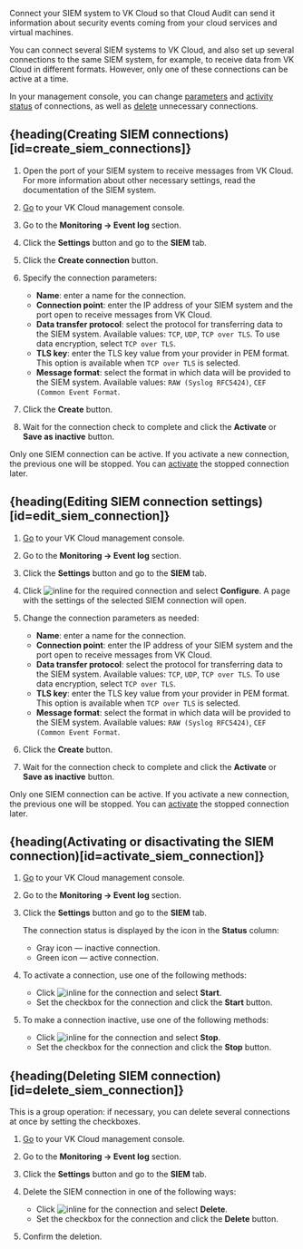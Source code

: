 Connect your SIEM system to VK Cloud so that Cloud Audit can send it information about security events coming from your cloud services and virtual machines.

You can connect several SIEM systems to VK Cloud, and also set up several connections to the same SIEM system, for example, to receive data from VK Cloud in different formats. However, only one of these connections can be active at a time.

In your management console, you can change [parameters](#edit_siem_connection) and [activity status](#activate_siem_connection) of connections, as well as [delete](#delete_siem_connection) unnecessary connections.

## {heading(Creating SIEM connections)[id=create_siem_connections]}

1. Open the port of your SIEM system to receive messages from VK Cloud. For more information about other necessary settings, read the documentation of the SIEM system.
1. [Go](https://cloud.vk.com/app/en) to your VK Cloud management console.
1. Go to the **Monitoring → Event log** section.
1. Click the **Settings** button and go to the **SIEM** tab.
1. Click the **Create connection** button.
1. Specify the connection parameters:

   - **Name**: enter a name for the connection.
   - **Connection point**: enter the IP address of your SIEM system and the port open to receive messages from VK Cloud.
   - **Data transfer protocol**: select the protocol for transferring data to the SIEM system. Available values: `TCP`, `UDP`, `TCP over TLS`. To use data encryption, select `TCP over TLS`.
   - **TLS key**: enter the TLS key value from your provider in PEM format. This option is available when `TCP over TLS` is selected.
   - **Message format**: select the format in which data will be provided to the SIEM system. Available values: `RAW (Syslog RFC5424)`, `CEF (Common Event Format`.

1. Click the **Create** button.
1. Wait for the connection check to complete and click the **Activate** or **Save as inactive** button.

<info>

Only one SIEM connection can be active. If you activate a new connection, the previous one will be stopped. You can [activate](#activate_siem_connection) the stopped connection later.

</info>

## {heading(Editing SIEM connection settings)[id=edit_siem_connection]}

1. [Go](https://cloud.vk.com/app/en) to your VK Cloud management console.
1. Go to the **Monitoring → Event log** section.
1. Click the **Settings** button and go to the **SIEM** tab.
1. Click ![](/en/assets/more-icon.svg "inline") for the required connection and select **Configure**.
A page with the settings of the selected SIEM connection will open.
1. Change the connection parameters as needed:

   - **Name**: enter a name for the connection.
   - **Connection point**: enter the IP address of your SIEM system and the port open to receive messages from VK Cloud.
   - **Data transfer protocol**: select the protocol for transferring data to the SIEM system. Available values: `TCP`, `UDP`, `TCP over TLS`. To use data encryption, select `TCP over TLS`.
   - **TLS key**: enter the TLS key value from your provider in PEM format. This option is available when `TCP over TLS` is selected.
   - **Message format**: select the format in which data will be provided to the SIEM system. Available values: `RAW (Syslog RFC5424)`, `CEF (Common Event Format`.

1. Click the **Create** button.
1. Wait for the connection check to complete and click the **Activate** or **Save as inactive** button.

<info>

Only one SIEM connection can be active. If you activate a new connection, the previous one will be stopped. You can [activate](#activate_siem_connection) the stopped connection later.

</info>

## {heading(Activating or disactivating the SIEM connection)[id=activate_siem_connection]}

1. [Go](https://cloud.vk.com/app/en) to your VK Cloud management console.
1. Go to the **Monitoring → Event log** section.
1. Click the **Settings** button and go to the **SIEM** tab.

   The connection status is displayed by the icon in the **Status** column:

      - Gray icon — inactive connection.
      - Green icon — active connection.
   
1. To activate a connection, use one of the following methods:

   - Click ![](/en/assets/more-icon.svg "inline") for the connection and select **Start**.
   - Set the checkbox for the connection and click the **Start** button.

1. To make a connection inactive, use one of the following methods:

   - Click ![](/en/assets/more-icon.svg "inline") for the connection and select **Stop**.
   - Set the checkbox for the connection and click the **Stop** button.

## {heading(Deleting SIEM connection)[id=delete_siem_connection]}

This is a group operation: if necessary, you can delete several connections at once by setting the checkboxes.

1. [Go](https://cloud.vk.com/app/en) to your VK Cloud management console.
1. Go to the **Monitoring → Event log** section.
1. Click the **Settings** button and go to the **SIEM** tab.
1. Delete the SIEM connection in one of the following ways:

   - Click ![](/en/assets/more-icon.svg "inline") for the connection and select **Delete**.
   - Set the checkbox for the connection and click the **Delete** button.

1. Confirm the deletion.
